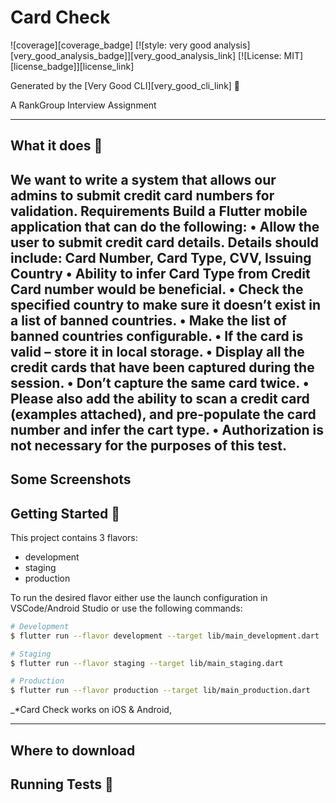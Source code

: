 # Card Check

![coverage][coverage_badge]
[![style: very good analysis][very_good_analysis_badge]][very_good_analysis_link]
[![License: MIT][license_badge]][license_link]

Generated by the [Very Good CLI][very_good_cli_link] 🤖

A RankGroup Interview Assignment

---
## What it does  🤖
We want to write a system that allows our admins to submit credit card numbers for validation.
Requirements
Build a Flutter mobile application that can do the following:
• Allow the user to submit credit card details. Details should include:
Card Number, Card Type, CVV, Issuing Country
• Ability to infer Card Type from Credit Card number would be beneficial.
• Check the specified country to make sure it doesn’t exist in a list of banned countries.
• Make the list of banned countries configurable.
• If the card is valid – store it in local storage.
• Display all the credit cards that have been captured during the session.
• Don’t capture the same card twice.
• Please also add the ability to scan a credit card (examples attached), and pre-populate the
card number and infer the cart type.
• Authorization is not necessary for the purposes of this test.
 ---

## Some Screenshots 



## Getting Started 🚀

This project contains 3 flavors:

- development
- staging
- production

To run the desired flavor either use the launch configuration in VSCode/Android Studio or use the following commands:

```sh
# Development
$ flutter run --flavor development --target lib/main_development.dart

# Staging
$ flutter run --flavor staging --target lib/main_staging.dart

# Production
$ flutter run --flavor production --target lib/main_production.dart
```

_\*Card Check works on iOS & Android, 

---

## Where to download



## Running Tests 🧪
